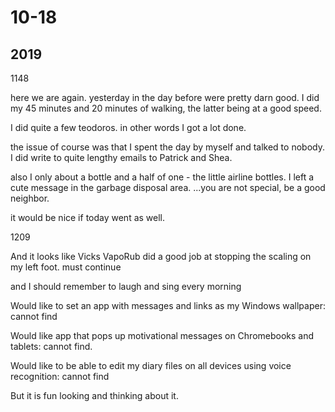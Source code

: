 # 10-18

## 2019

1148

here we are again. yesterday in the day before were pretty darn good. I did my 45 minutes and 20 minutes of walking, the latter being at a good speed.

I did quite a few teodoros. in other words I got a lot done.

the issue of course was that I spent the day by myself and talked to nobody. I did write to quite lengthy emails to Patrick and Shea.

also I only about a bottle and a half of one - the little airline bottles. I left a cute message in the garbage disposal area.   ...you are not special, be a good neighbor.



it would be nice if today went as well.

1209

And it looks like Vicks VapoRub did a good job at stopping the scaling on my left foot. must continue

and I should remember to laugh and sing every morning

Would like to set an app with messages and links as my Windows wallpaper: cannot find

Would like app that pops up motivational messages on Chromebooks and tablets: cannot find.

Would like to be able to edit my diary files on all devices using voice recognition: cannot find

But it is fun looking and thinking about it.


